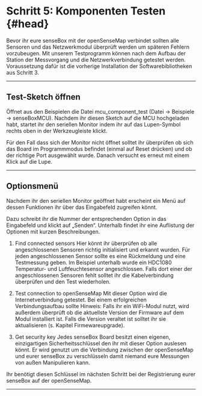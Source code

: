 # Schritt 5: Komponenten Testen {#head}
<div class="description">Bevor ihr eure senseBox mit der openSenseMap verbindet sollten alle Sensoren und das Netzwerkmodul überprüft werden um späteren Fehlern vorzubeugen. Mit unserem Testprogramm können nach dem Aufbau der Station der Messvorgang und die Netzwerkverbindung getestet werden.</div>

<div class="box_warning">
    <i class="fa fa-exclamation-circle fa-fw" aria-hidden="true" style="color: #f0ad4e"></i>
    Voraussetzung dafür ist die vorherige Installation der Softwarebibliotheken aus Schritt 3.
</div>


------
## Test-Sketch öffnen
Öffnet aus den Beispielen die Datei mcu_component_test (Datei -> Beispiele -> senseBoxMCU). Nachdem ihr diesen Sketch auf die MCU hochgeladen habt, startet ihr den seriellen Monitor indem ihr auf das Lupen-Symbol rechts oben in der Werkzeugleiste klickt. 


<div class="box_info">
    <i class="fa fa-info fa-fw" aria-hidden="true" style="color: #42acf3;"></i>
  Für den Fall dass sich der Monitor nicht öffnet solltet ihr überprüfen ob sich das Board im Programmmodus befindet (einmal auf Reset drücken) und ob der richtige Port ausgewählt wurde. Danach versucht es erneut mit einem Klick auf die Lupe.
</div>

------
## Optionsmenü
Nachdem ihr den seriellen Monitor geöffnet habt erscheint ein Menü auf dessen Funktionen ihr über das Eingabefeld zugreifen könnt.

Dazu schreibt ihr die Nummer der entsprechenden Option in das Eingabefeld und klickt auf „Senden“. Unterhalb findet ihr eine Auflistung der Optionen mit kurzen Beschreibungen.

1. Find connected sensors
Hier könnt ihr überprüfen ob alle angeschlossenen Sensoren richtig initialisiert und erkannt wurden. Für jeden angeschlossenen Sensor sollte es eine Rückmeldung und eine Testmessung geben. Im Beispiel unterhalb wurde ein HDC1080 Temperatur- und Luftfeuchtesensor angeschlossen. Falls dort einer der angeschlossenen Sensoren fehlt solltet ihr die Kabelverbindung überprüfen und den Test wiederholen.

2. Test connection to openSenseMap
Mit dieser Option wird die Internetverbindung getestet. Bei einem erfolgreichen Verbindungsaufbau sollte 
Hinweis: Falls ihr ein WiFi-Modul nutzt, wird außerdem überprüft ob die aktuellste Version der Firmware auf dem Modul installiert ist. Falls die Version veraltet ist solltet ihr sie aktualisieren (s. Kapitel Firmewareupgrade).

3. Get security key
Jedes senseBox Board besitzt einen eigenen, einzigartigen Sicherheitsschlüssel den ihr mit dieser Option auslesen könnt. Er wird genutzt um die Verbindung zwischen der openSenseMap und eurer senseBox zu verschlüsseln damit niemand eure Messungen von außen Manipulieren kann.
<div class="box_info">
    <i class="fa fa-info fa-fw" aria-hidden="true" style="color: #42acf3;"></i>
   Ihr benötigt diesen Schlüssel im nächsten Schritt bei der Registrierung eurer senseBox auf der openSenseMap.
</div>

------







